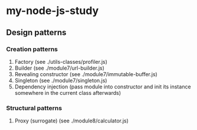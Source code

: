 # my-node-js-study

## Design patterns

### Creation patterns

1. Factory (see ./utils-classes/profiler.js)
2. Builder (see ./module7/url-builder.js)
3. Revealing constructor (see ./module7/immutable-buffer.js)
4. Singleton (see ./module7/singleton.js)
5. Dependency injection (pass module into constructor and init its instance somewhere in the current class afterwards)

### Structural patterns

1. Proxy (surrogate) (see ./module8/calculator.js)
